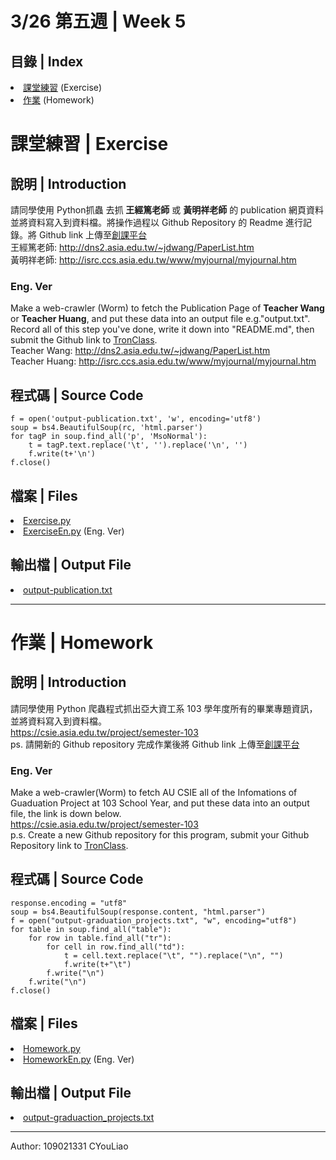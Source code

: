 # 3/26 第五週 | Week 5

## 目錄 | Index
<il>
    <li><a href="https://github.com/guoyang33/AU-1092-ACP-Sample/tree/main/Week5#課堂練習--exercise">課堂練習</a> (Exercise)</li>
    <li><a href="https://github.com/guoyang33/AU-1092-ACP-Sample/tree/main/Week5#作業--homework">作業</a> (Homework)</li>
</il>

# 課堂練習 | Exercise
## 說明 | Introduction
請同學使用 Python抓蟲 去抓 <b>王經篤老師</b> 或 <b>黃明祥老師</b> 的 publication 網頁資料並將資料寫入到資料檔。將操作過程以 Github Repository 的 Readme 進行記錄。將 Github link 上傳至<a href="https://tronclass.asia.edu.tw/">創課平台</a>
<br>
王經篤老師: <a href="http://dns2.asia.edu.tw/~jdwang/PaperList.htm">http://dns2.asia.edu.tw/~jdwang/PaperList.htm</a>
<br>
黃明祥老師: <a href="http://isrc.ccs.asia.edu.tw/www/myjournal/myjournal.htm">http://isrc.ccs.asia.edu.tw/www/myjournal/myjournal.htm</a>
<br>

### Eng. Ver
Make a web-crawler (Worm) to fetch the Publication Page of <b>Teacher Wang</b> or <b>Teacher Huang</b>, and put these data into an output file e.g."output.txt".
<br>
Record all of this step you've done, write it down into "README.md", then submit the Github link to <a href="https://tronclass.asia.edu.tw/">TronClass</a>.
<br>
Teacher Wang: <a href="http://dns2.asia.edu.tw/~jdwang/PaperList.htm">http://dns2.asia.edu.tw/~jdwang/PaperList.htm</a>
<br>
Teacher Huang: <a href="http://isrc.ccs.asia.edu.tw/www/myjournal/myjournal.htm">http://isrc.ccs.asia.edu.tw/www/myjournal/myjournal.htm</a>
<br>

## 程式碼 | Source Code
<pre>
<code>f = open('output-publication.txt', 'w', encoding='utf8')
soup = bs4.BeautifulSoup(rc, 'html.parser')
for tagP in soup.find_all('p', 'MsoNormal'):
    t = tagP.text.replace('\t', '').replace('\n', '')
    f.write(t+'\n')
f.close()
</code></pre>

## 檔案 | Files
<il>
    <li><a href="Exercise.py">Exercise.py</a></li>
    <li><a href="ExerciseEn.py">ExerciseEn.py</a> (Eng. Ver)</li>
</il>

## 輸出檔 | Output File
<il>
    <li><a href="output-publication.txt">output-publication.txt</a></li>
</il>

---
# 作業 | Homework
## 說明 | Introduction
請同學使用 Python 爬蟲程式抓出亞大資工系 103 學年度所有的畢業專題資訊，並將資料寫入到資料檔。
<br>
<a href="https://csie.asia.edu.tw/project/semester-103">https://csie.asia.edu.tw/project/semester-103</a>
<br>
ps. 請開新的 Github repository 完成作業後將 Github link 上傳至<a href="https://tronclass.asia.edu.tw/">創課平台</a>
<br>

### Eng. Ver
Make a web-crawler(Worm) to fetch AU CSIE all of the Infomations of Guaduation Project at 103 School Year, and put these data into an output file, the link is down below.
<br>
<a href="https://csie.asia.edu.tw/project/semester-103">https://csie.asia.edu.tw/project/semester-103</a>
<br>
p.s. Create a new Github repository for this program, submit your Github Repository link to <a href="https://tronclass.asia.edu.tw/">TronClass</a>.
<br>

## 程式碼 | Source Code
<pre>
<code>response.encoding = "utf8"
soup = bs4.BeautifulSoup(response.content, "html.parser")
f = open("output-graduation_projects.txt", "w", encoding="utf8")
for table in soup.find_all("table"):
    for row in table.find_all("tr"):
        for cell in row.find_all("td"):
            t = cell.text.replace("\t", "").replace("\n", "")
            f.write(t+"\t")
        f.write("\n")
    f.write("\n")
f.close()
</code></pre>

## 檔案 | Files
<il>
    <li><a href="Homework.py">Homework.py</a></li>
    <li><a href="HomeworkEn.py">HomeworkEn.py</a> (Eng. Ver)</li>
</il>

## 輸出檔 | Output File
<il>
    <li><a href="output-graduation_projects.txt">output-graduaction_projects.txt</a></li>
</il>

---
Author: 109021331 CYouLiao


<!--
# 3/26 Week 5: Crawler 1

Asia University 1092 Advanced Computer Programming 3/26-Week 5 Crawler

## Index

* [3/26 Week 5: 爬蟲1](#326-week-5-crawler-1)
    1. [課堂練習](#課堂練習-Week5)
        * [程式流程](#程式流程-課堂練習-Week5)
        * [程式碼](#程式碼-課堂練習-Week5)
        * [檔案](#檔案-課堂練習-Week5)
        * [輸出檔](#輸出檔-課堂練習-Week5)
    2. [作業](#作業-Week5)
        * [程式流程](#程式流程-作業-Week5)
        * [程式碼](#程式碼-作業-Week5)
        * [檔案](#檔案-作業-Week5)
        * [輸出檔](#輸出檔-作業-Week5)

## 課堂練習-Week5

### Introduction-課堂練習-Week5

請同學使用 Python抓蟲 去抓 王經篤老師 或 黃明祥老師的 publication 網頁資料並將資料寫入到資料檔。將操作過程以 Github Repository 的 Readme 進行記錄。將 Github link 上傳至系統

### 程式流程-課堂練習-Week5

1. 使用瀏覽器進入黃明祥老師的 publication [網頁](http://isrc.ccs.asia.edu.tw/www/myjournal/myjournal.htm)
2. 使用瀏覽器功能「檢視原始碼」以獲得網頁的Html結構
3. 將欲獲取資料之標籤名稱輸入進程式「Python」的bs4篩選條，如「soup.find_all('p', 'MsoNormal')」
4. 程式的寫入流程需配合網頁中欲獲取資料部分的HTML結構進行
5. 程式輸出「output-publication.txt」資料輸出檔

## 程式碼-課堂練習-Week5

~~~~python
import requests as reqs
from bs4 import BeautifulSoup

url = 'http://isrc.ccs.asia.edu.tw/www/myjournal/myjournal.htm' # 黃明祥老師的連結
r = reqs.get(url)
if r.status_code==200:
    r.encoding = 'big5'
    f = open('output-publication.txt', 'w', encoding='utf8')
    soup = BeautifulSoup(r.content, 'html.parser')
    for p in soup.find_all('p', 'MsoNormal'):
        f.write(p.text.replace('\t', '').replace('\n', '')+'\n')
    f.close()
~~~~

### 檔案-課堂練習-Week5

[Exercise.py](src/Exercise.py)

### 輸出檔-課堂練習-Week5

[output-publication.txt](src/output-publication.txt)

---

## 作業-Week5

### Introduction-作業-Week5

請同學使用 Python 爬蟲程式抓出亞大資工系 103 學年度所有的畢業專題資訊，並將資料寫入到資料檔。<https://csie.asia.edu.tw/project/semester-103> ps. 請開新的 Github repository 完成作業後將 Github link 上傳至系統

### 程式流程-作業-Week5

1. 使用瀏覽器進入[亞大資工系 103 學年度所有的畢業專題網站](https://csie.asia.edu.tw/project/semester-103)
2. 使用瀏覽器功能「檢視原始碼」以獲得網頁的HTML結構
3. 將欲獲取資料之標籤名稱輸入進程式「Python」的bs4篩選條，如「soup.find_all('div', 'tab-pane')」
4. 程式的寫入流程需配合網頁中欲獲取資料部分的HTML結構進行
5. 程式輸出「output-projects.txt」資料輸出檔

### 程式碼-作業-Week5

~~~~python
import requests as reqs
from bs4 import BeautifulSoup

url = 'https://csie.asia.edu.tw/project/semester-103'
r = reqs.get(url, verify=False)
if r.status_code==200:
    f = open('output-projects.txt', 'w', encoding='utf8')
    soup = BeautifulSoup(r.content, 'html.parser')
    for div in soup.find_all('div', 'tab-pane'):
        f.write(div.find('h2').text+'\n')
        for tr in div.find_all('tr'):
            for td in tr.find_all('td'):
                f.write(td.text.replace('\t', '').replace('\n', '')+'\t')
            f.write('\n')
        f.write('\n')
    f.close()
~~~~

### 檔案-作業-Week5

[Homework.py](src/Homework.py)

### 輸出檔-作業-Week5

[output-projects.txt](src/output-projects.txt)
-->